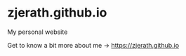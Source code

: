 # zjerath.github.io
My personal website

Get to know a bit more about me -> https://zjerath.github.io

